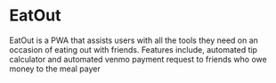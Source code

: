 # EatOut
EatOut is a PWA that assists users with all the tools they need on an occasion of eating out with friends. Features include, automated tip calculator and automated venmo payment request to friends who owe money to the meal payer
